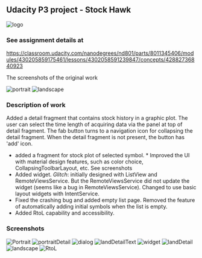 ## Udacity P3 project - Stock Hawk ##
![logo](https://github.com/mingrutar/stockHawk/blob/master/screenShots/stockHawk_logo_4.png?raw=true)

### See assignment details at ###
   https://classroom.udacity.com/nanodegrees/nd801/parts/8011345406/modules/430205859175461/lessons/4302058591239847/concepts/42882736840923

The screenshots of the original work

![portrait](https://github.com/mingrutar/stockHawk/blob/master/screenShots/v0-portrait.png?raw=true)
![landscape](https://github.com/mingrutar/stockHawk/blob/master/screenShots/v0-landscape.png?raw=true)

### Description of work ###

Added a detail fragment that contains stock history in a graphic plot. The user can select the time length of acquiring data via the panel at top of detail fragment.
The fab button turns to a navigation icon for collapsing the detail fragment. When the detail fragment is not present, the button has 'add' icon.

* added a fragment for stock plot of selected symbol.  * Improved the UI with material design features, such as color choice, CollapsingToolbarLayout, etc. See screenshots
* Added widget. *Glitch*: initially designed with ListView and RemoteViewsService. But the RemoteViewsService did not update the widget (seems like a bug in RemoteViewsService). Changed to use basic layout widgets with IntentService.
* Fixed the crashing bug and added empty list page. Removed the feature of automatically adding initial symbols when the list is empty.
* Added RtoL capability and accessibility.

### Screenshots ###
![Portrait](https://github.com/mingrutar/stockHawk/blob/master/screenShots/v2-portrait.png?raw=true)
![portraitDetail](https://github.com/mingrutar/stockHawk/blob/master/screenShots/v2-portrait-detail.png?raw=true)
![dialog](https://github.com/mingrutar/stockHawk/blob/master/screenShots/dialog.png?raw=true)
![landDetailText](https://github.com/mingrutar/stockHawk/blob/master/screenShots/v2-landscape-detail2.png?raw=true)
![widget](https://github.com/mingrutar/stockHawk/blob/master/screenShots/widgets.png?raw=true)
![landDetail](https://github.com/mingrutar/stockHawk/blob/master/screenShots/v2-landscape-detail.png?raw=true)
![landscape](https://github.com/mingrutar/stockHawk/blob/master/screenShots/v2-landscape.png?raw=true)
![RtoL](https://github.com/mingrutar/stockHawk/blob/master/screenShots/RtoL.png?raw=true)
